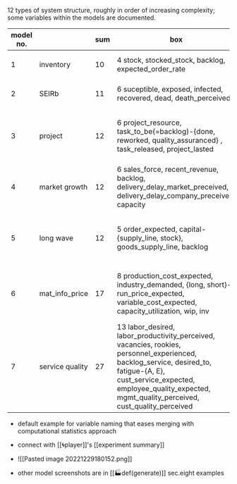 12 types of system structure, roughly in order of increasing complexity; some variables within the models are documented.

| model no. |                 | sum | box                                                                                                                                                                                                                                      | flow                                                                                                                                                      |
| --------- | --------------- | --- | ---------------------------------------------------------------------------------------------------------------------------------------------------------------------------------------------------------------------------------------- | --------------------------------------------------------------------------------------------------------------------------------------------------------- |
| 1         | inventory       | 10  | 4 stock, stocked_stock, backlog, expected_order_rate                                                                                                                                                                                     | 6 preparing, prep_preparing, shipping, B_in, B_out, adjusting_eor                                                                                         |
| 2         | SEIRb           | 11  | 6 suceptible, exposed, infected, recovered, dead, death_perceived                                                                                                                                                                        | 5 exposing, onsetting, recovering, dying, death_perceiving                                                                                                |
| 3         | project         | 12  | 6 project_resource, task_to_be(=backlog)-{done, reworked, quality_assuranced} , task_released, project_lasted                                                                                                                            | 6 resource_adjusting, completing, rework-{discovering,doing}, work_approving, resource_adjusting, dealine_delaying                                        |
| 4         | market growth   | 12  | 6 sales_force, recent_revenue, backlog, delivery_delay_market_preceived, delivery_delay_company_preceived, capacity                                                                                                                      | 6 salesforce_net_hiring, revenue_net_changing, backlog-{ordering,shiping}, capacity_net_acquisiting, delivery_delay_perceiving                            |
| 5         | long wave       | 12  | 5 order_expected, capital-{supply_line, stock}, goods_supply_line, backlog                                                                                                                                                               | 7 capital-{ordering,acquisiting,discarding}, capital_backlog-{ordering,producing}, goods_capital-{ordering,acquisiting}                                   |
| 6         | mat_info_price  | 17  | 8 production_cost_expected, industry_demanded, {long, short}-run_price_expected, variable_cost_expected, capacity_utilization, wip, inv                                                                                                  | 9 product-{starting, ing, shiping}, charm-{{capacity_util, industry_demand}-nonprice, {short, long}-price}-adjusting, cost-{expected, variable}-adjusting |
| 7         | service quality | 27  | 13 labor_desired, labor_productivity_perceived, vacancies, rookies, personnel_experienced, backlog_service, desired_to, fatigue-{A, E}, cust_service_expected, employee_quality_expected, mgmt_quality_perceived, cust_quality_perceived | 7 + 7                                                                                                                                                     |

- default example for variable naming that eases merging with computational statistics approach
- connect with [[🌀player]]'s [[experiment summary]]
- ![[Pasted image 20221229180152.png]]

- other model screenshots are in [[🏭def(generate)]] sec.eight examples